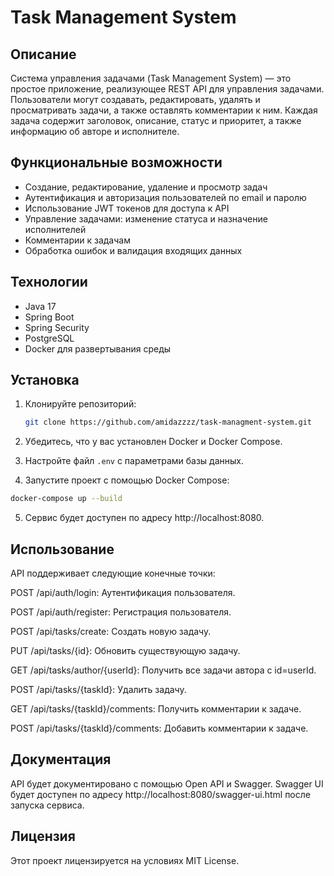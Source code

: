 # Task Management System

## Описание

Система управления задачами (Task Management System) — это простое приложение, реализующее REST API для управления задачами. Пользователи могут создавать, редактировать, удалять и просматривать задачи, а также оставлять комментарии к ним. Каждая задача содержит заголовок, описание, статус и приоритет, а также информацию об авторе и исполнителе.

## Функциональные возможности

- Создание, редактирование, удаление и просмотр задач
- Аутентификация и авторизация пользователей по email и паролю
- Использование JWT токенов для доступа к API
- Управление задачами: изменение статуса и назначение исполнителей
- Комментарии к задачам
- Обработка ошибок и валидация входящих данных

## Технологии

- Java 17
- Spring Boot
- Spring Security
- PostgreSQL
- Docker для развертывания среды

## Установка

1. Клонируйте репозиторий:
   ```bash
   git clone https://github.com/amidazzzz/task-managment-system.git
   
2. Убедитесь, что у вас установлен Docker и Docker Compose.

3. Настройте файл `.env` с параметрами базы данных.

4. Запустите проект с помощью Docker Compose:
```bash
docker-compose up --build
```
5. Сервис будет доступен по адресу http://localhost:8080.

## Использование
API поддерживает следующие конечные точки:

POST /api/auth/login: Аутентификация пользователя.

POST /api/auth/register: Регистрация пользователя.

POST /api/tasks/create: Создать новую задачу.

PUT /api/tasks/{id}: Обновить существующую задачу.

GET /api/tasks/author/{userId}: Получить все задачи автора с id=userId.

POST /api/tasks/{taskId}: Удалить задачу.

GET /api/tasks/{taskId}/comments: Получить комментарии к задаче.

POST /api/tasks/{taskId}/comments: Добавить комментарии к задаче.

## Документация
API будет документировано с помощью Open API и Swagger. Swagger UI будет доступен по адресу http://localhost:8080/swagger-ui.html после запуска сервиса.

## Лицензия
Этот проект лицензируется на условиях MIT License.

